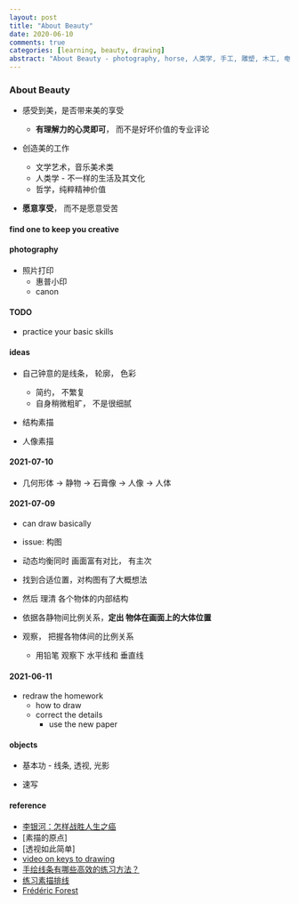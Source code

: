 ```yaml
---
layout: post
title: "About Beauty"
date: 2020-06-10
comments: true
categories: [learning, beauty, drawing]
abstract: "About Beauty - photography, horse, 人类学, 手工, 雕塑, 木工, 电影, art"
---
```


### About Beauty  
* 感受到美，是否带来美的享受  
    - **有理解力的心灵即可**， 而不是好坏价值的专业评论  

* 创造美的工作 
    - 文学艺术，音乐美术类  
    - 人类学 - 不一样的生活及其文化  
    - 哲学，纯粹精神价值  

* **愿意享受**， 而不是愿意受苦  

#### find one to keep you creative  

#### photography  
* 照片打印
    - 惠普小印  
    - canon 

#### TODO  
* practice your basic skills  

#### ideas  
* 自己钟意的是线条， 轮廓， 色彩  
  - 简约， 不繁复  
  - 自身稍微粗旷， 不是很细腻  

* 结构素描 

* 人像素描   


#### 2021-07-10  
* 几何形体 -> 静物 -> 石膏像 -> 人像 -> 人体 

#### 2021-07-09  
* can draw basically  

*  issue: 构图  
  - 动态均衡同时 画面富有对比， 有主次 

  - 找到合适位置，对构图有了大概想法 
  - 然后 理清 各个物体的内部结构 

  - 依据各静物间比例关系，**定出 物体在画面上的大体位置** 

  - 观察， 把握各物体间的比例关系
      + 用铅笔 观察下 水平线和 垂直线 


#### 2021-06-11  
* redraw the homework  
  - how to draw  
  - correct the details  
      + use the new paper 


#### objects 
* 基本功 - 线条, 透视, 光影  

* 速写 


#### reference
* [李银河：怎样战胜人生之癌](http://liyinhe.blog.caixin.com/archives/250874)
* [素描的原点]
* [透视如此简单]
* [video on keys to drawing](https://www.bilibili.com/video/BV1T4411y7My?spm_id_from=333.905.b_7570566964656f.2) 
* [手绘线条有哪些高效的练习方法？](https://zhuanlan.zhihu.com/p/89665739)  
* [练习素描排线](https://www.jianshu.com/p/6b7214800b12)
* [Frédéric Forest](https://grammatical-paris.com/limited-prints-by-frederic-forest/)

